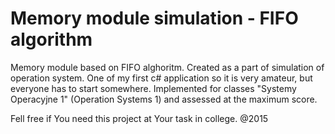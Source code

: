 # Memory module simulation - FIFO algorithm
Memory module based on FIFO alghoritm. Created as a part of simulation of operation system. 
One of my first c# application so it is very amateur, but everyone has to start somewhere. Implemented for classes "Systemy Operacyjne 1" (Operation Systems 1) and assessed at the maximum score.

Fell free if You need this project at Your task in college.
@2015
